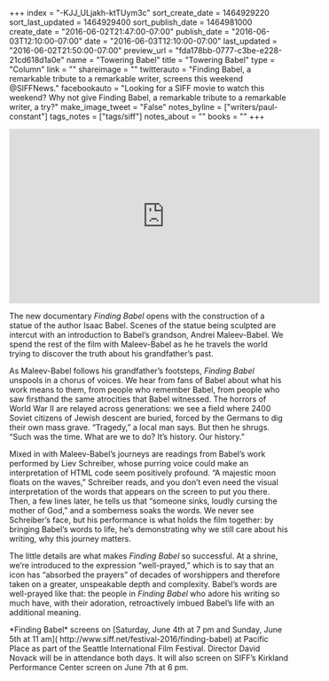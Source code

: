 +++
index = "-KJJ_ULjakh-ktTUym3c"
sort_create_date = 1464929220
sort_last_updated = 1464929400
sort_publish_date = 1464981000
create_date = "2016-06-02T21:47:00-07:00"
publish_date = "2016-06-03T12:10:00-07:00"
date = "2016-06-03T12:10:00-07:00"
last_updated = "2016-06-02T21:50:00-07:00"
preview_url = "fda178bb-0777-c3be-e228-21cd618d1a0e"
name = "Towering Babel"
title = "Towering Babel"
type = "Column"
link = ""
shareimage = ""
twitterauto = "Finding Babel, a remarkable tribute to a remarkable writer, screens this weekend @SIFFNews."
facebookauto = "Looking for a SIFF movie to watch this weekend? Why not  give Finding Babel, a remarkable tribute to a remarkable writer, a try?"
make_image_tweet = "False"
notes_byline = ["writers/paul-constant"]
tags_notes = ["tags/siff"]
notes_about = ""
books = ""
+++
<iframe width="560" height="315" src="https://www.youtube.com/embed/xbvjRxY2Zhc?rel=0" frameborder="0" allowfullscreen></iframe>

The new documentary *Finding Babel* opens with the construction of a statue of the author Isaac Babel. Scenes of the statue being sculpted are intercut with an introduction to Babel’s grandson, Andrei Maleev-Babel. We spend the rest of the film with Maleev-Babel as he he travels the world trying to discover the truth about his grandfather’s past. 

As Maleev-Babel follows his grandfather’s footsteps, *Finding Babel* unspools in a chorus of voices. We hear from fans of Babel about what his work means to them, from people who remember Babel, from people who saw firsthand the same atrocities that Babel witnessed. The horrors of World War II are relayed across generations: we see a field where 2400 Soviet citizens of Jewish descent are buried, forced by the Germans to dig their own mass grave. “Tragedy,” a local man says. But then he shrugs. “Such was the time. What are we to do? It’s history. Our history.” 

Mixed in with Maleev-Babel’s journeys are readings from Babel’s work performed by Liev Schreiber, whose purring voice could make an interpretation of HTML code seem positively profound. “A majestic moon floats on the waves,” Schreiber reads, and you don’t even need the visual interpretation of the words that appears on the screen to put you there. Then, a few lines later, he tells us that “someone sinks, loudly cursing the mother of God,” and a somberness soaks the words. We never see Schreiber’s face, but his performance is what holds the film together: by bringing Babel’s words to life, he’s demonstrating why we still care about his writing, why this journey matters.

The little details are what makes *Finding Babel* so successful. At a shrine, we’re introduced to the expression “well-prayed,” which is to say that an icon has “absorbed the prayers” of decades of worshippers and therefore taken on a greater, unspeakable depth and complexity. Babel’s words are well-prayed like that: the people in *Finding Babel* who adore his writing so much have, with their adoration, retroactively imbued Babel’s life with an additional meaning.


<p class="footer">*Finding Babel* screens on [Saturday, June 4th at 7 pm and Sunday, June 5th at 11 am]( http://www.siff.net/festival-2016/finding-babel) at Pacific Place as part of the Seattle International Film Festival. Director David Novack will be in attendance both days. It will also screen on SIFF’s Kirkland Performance Center screen on June 7th at 6 pm.
</p>
 